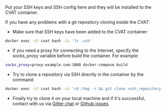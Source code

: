 Put your SSH keys and SSH config here and they will be installed to the CVAT container.

If you have any problems with a git repository cloning inside the CVAT:
  * Make sure that SSH keys have been added to the CVAT container:

```bash
docker exec -it cvat bash -ic 'ls .ssh'
```

  * If you need a proxy for connecting to the Internet, specify the socks_proxy variable before build the container. For example:

```bash
socks_proxy=proxy-example.com:1080 docker-compose build
```

  * Try to clone a repository via SSH directly in the container by the command:

```bash
docker exec -it cvat bash -ic 'cd /tmp -r && git clone <ssh_repository_urls>'
```

  * Finally try to clone it on your local machine and if it's successful, contact with us via [Gitter chat](https://gitter.im/opencv-cvat) or [Github issues](https://github.com/opencv/cvat/issues).
